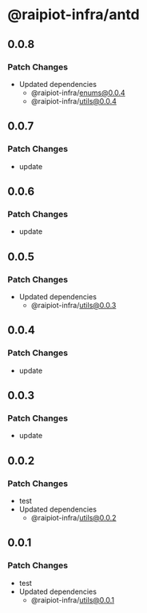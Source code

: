 # @raipiot-infra/antd

## 0.0.8

### Patch Changes

- Updated dependencies
  - @raipiot-infra/enums@0.0.4
  - @raipiot-infra/utils@0.0.4

## 0.0.7

### Patch Changes

- update

## 0.0.6

### Patch Changes

- update

## 0.0.5

### Patch Changes

- Updated dependencies
  - @raipiot-infra/utils@0.0.3

## 0.0.4

### Patch Changes

- update

## 0.0.3

### Patch Changes

- update

## 0.0.2

### Patch Changes

- test
- Updated dependencies
  - @raipiot-infra/utils@0.0.2

## 0.0.1

### Patch Changes

- test
- Updated dependencies
  - @raipiot-infra/utils@0.0.1
